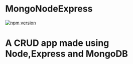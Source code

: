 # MongoNodeExpress

[![npm version](https://badge.fury.io/js/npm.svg)](https://badge.fury.io/js/npm)

# A CRUD app made using Node,Express and MongoDB



